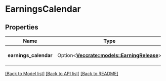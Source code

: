 # EarningsCalendar

## Properties

Name | Type | Description | Notes
------------ | ------------- | ------------- | -------------
**earnings_calendar** | Option<[**Vec<crate::models::EarningRelease>**](EarningRelease.md)> | Array of earnings release. | [optional]

[[Back to Model list]](../README.md#documentation-for-models) [[Back to API list]](../README.md#documentation-for-api-endpoints) [[Back to README]](../README.md)


